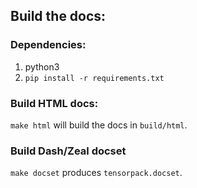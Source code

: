 
## Build the docs:

### Dependencies:
1. python3
2. `pip install -r requirements.txt`

### Build HTML docs:
`make html`
will build the docs in `build/html`.

### Build Dash/Zeal docset

`make docset` produces `tensorpack.docset`.
